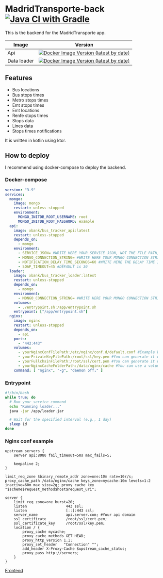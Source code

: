 # MadridTransporte-back  [![Java CI with Gradle](https://github.com/xBaank/bus-tracker-back/actions/workflows/gradle.yml/badge.svg)](https://github.com/xBaank/bus-tracker-back/actions/workflows/gradle.yml) 

This is the backend for the MadridTransporte app.

| Image                | Version                                                                                                                                                                  |
|-----------------------|--------------------------------------------------------------------------------------------------------------------------------------------------------------------------|
| Api       | [![Docker Image Version (latest by date)](https://img.shields.io/docker/v/xbank/bus_tracker_api)](https://hub.docker.com/repository/docker/xbank/bus_tracker_api/general)             |
| Data loader | [![Docker Image Version (latest by date)](https://img.shields.io/docker/v/xbank/bus_tracker_loader)](https://hub.docker.com/repository/docker/xbank/bus_tracker_loader/general) |

## Features

- Bus locations
- Bus stops times
- Metro stops times
- Emt stops times
- Emt locations
- Renfe stops times
- Stops data
- Lines data
- Stops times notifications

It is written in kotlin using ktor.

## How to deploy

I recommend using docker-compose to deploy the backend.

### Docker-compose

```yaml
version: "3.9"
services:
  mongo:
    image: mongo
    restart: unless-stopped
    environment:
      MONGO_INITDB_ROOT_USERNAME: root
      MONGO_INITDB_ROOT_PASSWORD: example
  api:
    image: xbank/bus_tracker_api:latest
    restart: unless-stopped
    depends_on:
      - mongo
    environment:
      - SERVICE_JSON= #WRITE HERE YOUR SERVICE JSON, NOT THE FILE PATH, You can get it from https://console.firebase.google.com/u/0/project/YOUR_PROJECT/settings/serviceaccounts/adminsdk
      - MONGO_CONNECTION_STRING= #WRITE HERE YOUR MONGO CONNECTION STRING
      - NOTIFICATION_DELAY_TIME_SECONDS=60 #WRITE HERE THE DELAY TIME IN SECONDS FOR THE NOTIFICATION SERVICE, DEFAULT IS 60
      - SOAP_TIMEOUT=45 #DEFAULT is 30
  loader:
    image: xbank/bus_tracker_loader:latest
    restart: unless-stopped
    depends_on:
      - mongo
    environment:
      - MONGO_CONNECTION_STRING= #WRITE HERE YOUR MONGO CONNECTION STRING
    volumes:
      - ./entrypoint.sh:/app/entrypoint.sh
    entrypoint: ["/app/entrypoint.sh"]
  nginx:
    image: nginx
    restart: unless-stopped
    depends_on:
      - api
    ports:
      - "443:443"
    volumes:
      - yourNginxConfFilePath:/etc/nginx/conf.d/default.conf #Example below
      - yourPrivateKeyFilePath:/root/ssl/key.pem #You can generate it using letsencrypt
      - yourFullchainFilePath:/root/ssl/cert.pem #You can generate it using letsencrypt
      - yourNginxCacheFolderPath:/data/nginx/cache #You can use a volume to persist cache
    command: [ "nginx", "-g", "daemon off;" ]
```

### Entrypoint
```sh
#!/bin/bash
while true; do
  # Run your service command
  echo "Running loader..."
  java -jar /app/loader.jar

  # Wait for the specified interval (e.g., 1 day)
  sleep 1d
done
```

### Nginx conf example

```nginx
upstream servers {
    server api:8080 fail_timeout=50s max_fails=5;

    keepalive 2;
}

limit_req_zone $binary_remote_addr zone=one:10m rate=10r/s;
proxy_cache_path /data/nginx/cache keys_zone=mycache:10m levels=1:2 inactive=60m max_size=2g; proxy_cache_key "$scheme$request_method$host$request_uri";

server {
    limit_req zone=one burst=20;
    listen                  443 ssl;
    listen                  [::]:443 ssl;
    server_name             api.server.com; #Your api domain
    ssl_certificate         /root/ssl/cert.pem;
    ssl_certificate_key     /root/ssl/key.pem;
    location / {  
        proxy_cache mycache;
        proxy_cache_methods GET HEAD;
        proxy_http_version 1.1;
        proxy_set_header   "Connection" "";
        add_header X-Proxy-Cache $upstream_cache_status;    
        proxy_pass http://servers;
    }
}
```

[Frontend](https://github.com/xBaank/bus-tracker-front)
